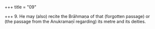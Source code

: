 +++
title = "09"

+++
9. He may (also) recite the Brāhmaṇa of that (forgotten passage) or (the passage from the Anukramaṇī regarding) its metre and its deities.
